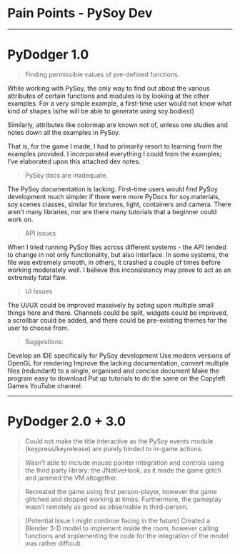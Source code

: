 # Pain Points - PySoy Dev

---

# PyDodger 1.0

> Finding permissible values of pre-defined functions.
	
While working with PySoy, the only way to find out about the various attributes of certain functions and modules is by looking at the other examples. For a very simple example, a first-time user would not know what kind of shapes (s)he will be able to generate using soy.bodies()

Similarly, attributes like colormap are known not of, unless one studies and notes down all the examples in PySoy.

That is, for the game I made, I had to primarily resort to learning from the examples provided. I incorporated everything I could from the examples; I’ve elaborated upon this  attached dev notes.

> PySoy docs are inadequate.

The PySoy documentation is lacking. First-time users would find PySoy development much simpler if there were more PyDocs for soy.materials, soy.scenes classes, similar for textures, light, containers and camera. There aren’t many libraries, nor are there many tutorials that a beginner could work on.

> API issues

When I tried running PySoy files across different systems - the API tended to change in not only functionality, but also interface. In some systems, the file was extremely smooth, in others, it crashed a couple of times before working moderately well. I believe this inconsistency may prove to act as an extremely fatal flaw.

> UI Issues

The UI/UX could be improved massively by acting upon multiple small things here and there. Channels could be split, widgets could be improved, a scrollbar could be added, and there could be pre-existing themes for the user to choose from.

> Suggestions:

Develop an IDE specifically for PySoy development
Use modern versions of OpenGL for rendering
Improve the lacking documentation, convert multiple files (redundant) to a single, organised and concise document
Make the program easy to download
Put up tutorials to do the same on the Copyleft Games YouTube channel.

---

# PyDodger 2.0 + 3.0

> Could not make the title interactive as the PySoy events module (keypress/keyrelease) are purely binded to in-game actions.

> Wasn’t able to include mouse pointer integration and controls using the third party library: the JNativeHook, as it made the game glitch and jammed the VM altogether.

> Recreated the game using first person-player, however the game glitched and stopped working at times. Furthermore, the gameplay wasn’t remotely as good as observable in third-person.

> (Potential Issue I might continue facing in the future) Created a Blender 3-D model to implement inside the room, however calling functions and implementing the code for the integration of the model was rather difficult.


